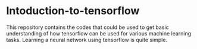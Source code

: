 # Intoduction-to-tensorflow

This repository contains the codes that could be used to get basic understanding of how tensorflow can be used for various machine learning tasks. Learning a neural network using tensorflow is quite simple.

